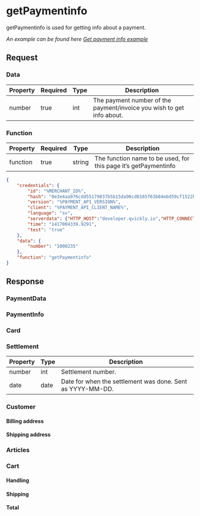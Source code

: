 # getPaymentinfo

<include from="Snippets-PaymentAPI.md" element-id="snippet-header"></include>

getPaymentinfo is used for getting info about a payment.

*An example can be found here [Get payment info example](Get-payment-info.md)*

## Request

### Data
| Property | Required | Type | Description                                                           | 
|----------|----------|------|-----------------------------------------------------------------------|
| number   | true     | int  | The payment number of the payment/invoice you wish to get info about. |

### Function
| Property | Required | Type   | Description                                                     |
|----------|----------|--------|-----------------------------------------------------------------|
| function | true     | string | The function name to be used, for this page it’s getPaymentinfo |

```json
{
    "credentials": {
        "id": "%MERCHANT_ID%",
        "hash": "0e3e4aa976cdd55179837b5b15da90cd8165f63b84ebd59cf1522b81f45e2343022dd32614ecf639aa260477649a7e93a5c05937dca989c2d72d322ec57c6092",
        "version": "%PAYMENT_API_VERSION%",
        "client": "%PAYMENT_API_CLIENT_NAME%",
        "language": "sv",
        "serverdata": {"HTTP_HOST":"developer.qvickly.io","HTTP_CONNECTION":"keep-alive","HTTP_CACHE_CONTROL":"max-age=0","HTTP_ACCEPT":"text\/html,application\/xhtml+xml,application\/xml;q=0.9,image\/webp,*\/*;q=0.8","HTTP_USER_AGENT":"Mozilla\/5.0 (Macintosh; Intel Mac OS X 10_10_1) AppleWebKit\/537.36 (KHTML, like Gecko) Chrome\/39.0.2171.95 Safari\/537.36","HTTP_ACCEPT_ENCODING":"gzip, deflate, sdch","HTTP_ACCEPT_LANGUAGE":"en-US,en;q=0.8","PATH":"\/sbin:\/usr\/sbin:\/bin:\/usr\/bin","SERVER_SOFTWARE":"Apache\/2.2.26 (Amazon)","SERVER_NAME":"developer.qvickly.io","SERVER_ADDR":"172.31.22.88","SERVER_PORT":"80","REMOTE_ADDR":"2.71.114.219","REMOTE_PORT":"53241","GATEWAY_INTERFACE":"CGI\/1.1","SERVER_PROTOCOL":"HTTP\/1.1","REQUEST_METHOD":"GET","QUERY_STRING":"","REQUEST_TIME":1421313644},
        "time": "1417004339.9291",
        "test": "true"
    },
    "data": {
        "number": "1000235"
    },
    "function": "getPaymentinfo"
}
```

## Response

### PaymentData
<include from="Snippets-Response.md" element-id="snippet-paymentdata" />

### PaymentInfo
<include from="Snippets-Response.md" element-id="snippet-paymentinfo" />

### Card
<include from="Snippets-Response.md" element-id="snippet-card" />

### Settlement
| Property | Type | Description                                                |
|----------|------|------------------------------------------------------------|
| number   | int  | Settlement number.                                         |
| date     | date | Date for when the settlement was done. Sent as YYYY-MM-DD. |

### Customer
<include from="Snippets-Response.md" element-id="snippet-customer" />

#### Billing address
<include from="Snippets-Response.md" element-id="snippet-billing-address" />

#### Shipping address
<include from="Snippets-Response.md" element-id="snippet-shipping-address" />

### Articles
<include from="Snippets-Response.md" element-id="snippet-articles" />

### Cart

#### Handling
<include from="Snippets-Response.md" element-id="snippet-cart-handling" />

#### Shipping
<include from="Snippets-Response.md" element-id="snippet-cart-shipping" />

#### Total
<include from="Snippets-Response.md" element-id="snippet-cart-total" />

<code-block lang="json">
<![CDATA[
{
   "credentials":{
      "hash":"5d93099de768c826aefb6f4ebcfd2dbce32b36e49a69e1cac8244abb6969d75e833006c9cc2e315b72807a179efd518e4933188d99e74903d391954697d97737"
   },
   "data":{
      "PaymentData":{
         "method":"1",
         "paymentplanid":"",
         "currency":"SEK",
         "country":"SE",
         "language":"sv",
         "autoactivate":"0",
         "orderid":"P123456718",
         "status":"Created",
         "paymentid_related":"",
         "url":""
      },
      "PaymentInfo":{
         "paymentdate":"2014-07-31",
         "paymentterms":"14",
         "yourreference":"Purchaser X",
         "ourreference":"Seller Y",
         "projectname":"Project Z",
         "deliverymethod":"Post",
         "deliveryterms":"FOB"
      },
      "Card":{
         "promptname":"",
         "recurring":"",
         "recurringnr":"",
         "accepturl":"https://www.mystore.se/completedpayment",
         "cancelurl":"https://www.mystore.se/failedpayment",
         "callbackurl":"https://www.mystore.se/callback.php",
         "returnmethod":""
      },
      "Settlement": {
         "number": "2",
         "date": "2018-12-17"
      },
      "Customer":{
         "nr":"12",
         "pno":"8706240739",
         "Billing":{
            "firstname":"Firstname",
            "lastname":"Lastname",
            "company":"Company",
            "street":"Street",
            "street2":"Street2",
            "zip":"12345",
            "city":"Lund",
            "country":"SE",
            "phone":"0712-345678",
            "email":"test@developer.qvickly.io"
         },
         "Shipping":{
            "firstname":"Firstname",
            "lastname":"Lastname",
            "company":"Company",
            "street":"Shipping Street 1",
            "street2":"Shipping Street2",
            "zip":"23456",
            "city":"Lund",
            "country":"SE",
            "phone":"0711-345678"
         }
      },
      "Articles":[
         {
            "artnr":"",
            "title":"Article 1",
            "quantity":"2",
            "aprice":"1234",
            "tax":"617",
            "discount":"0",
            "withouttax":"2468",
            "taxrate":"25"
         },
         {
            "artnr":"B456",
            "title":"Article 2",
            "quantity":"3.5",
            "aprice":"56780",
            "tax":"44714",
            "discount":"10",
            "withouttax":"178857",
            "taxrate":"25"
         }
      ],
      "Cart":{
         "Handling":{
            "withouttax":"1000",
            "taxrate":"25"
         },
         "Shipping":{
            "withouttax":"3000",
            "taxrate":"25"
         },
         "Total":{
            "rounding":"44",
            "withouttax":"185325",
            "tax":"46331",
            "withtax":"231700"
         }
      }
   }
}
]]>
</code-block>